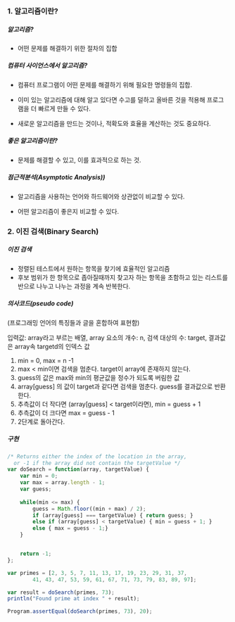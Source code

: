 ### 1. 알고리즘이란?

##### 알고리즘? 

+ 어떤 문제를 해결하기 위한 절차의 집합

##### 컴퓨터 사이언스에서 알고리즘? 

+ 컴퓨터 프로그램이 어떤 문제를 해결하기 위해 필요한 명령들의 집합. 

+ 이미 있는 알고리즘에 대해 알고 있다면 수고를 덜하고 올바른 것을 적용해 프로그램을 더 빠르게 만들 수 있다.

+ 새로운 알고리즘을 만드는 것이나, 적확도와 효율을 계산하는 것도 중요하다.

##### 좋은 알고리즘이란?

+ 문제를 해결할 수 있고, 이를 효과적으로 하는 것.

##### 점근적분석(Asymptotic Analysis))

+ 알고리즘을 사용하는 언어와 하드웨어와 상관없이 비교할 수 있다.

+ 어떤 알고리즘이 좋은지 비교할 수 있다.

### 2. 이진 검색(Binary Search)

##### 이진 검색

+ 정렬된 테스트에서 원하는 항목을 찾기에 효율적인 알고리즘
+ 후보 범위가 한 항목으로 좁아질때까지 찾고자 하는 항목을 초함하고 있는 리스트를 반으로 나누고 나누는 과정을 계속 반복한다.

##### 의사코드(pseudo code)

(프로그래밍 언어의 특징들과 글을 혼합하여 표현함)

입력값: array라고 부르는 배열, array 요소의 개수: n, 검색 대상의 수: target, 결과값은 array속 targetd의 인덱스 값

1. min = 0, max = n -1
2. max < min이면 검색을 멈춘다. target이 array에 존재하지 않는다.
3. guess의 값은 max와 min의 평균값을 정수가 되도록 버림한 값
4. array[guess] 의 값이 target과 같다면 검색을 멈춘다. guess를 결과값으로 반환한다.
5. 추측값이 더 작다면 (array[guess] < target이라면), min = guess + 1
6. 추측값이 더 크다면 max = guess - 1
7. 2단계로 돌아간다.

##### 구현

```javascript
/* Returns either the index of the location in the array,
  or -1 if the array did not contain the targetValue */
var doSearch = function(array, targetValue) {
	var min = 0;
	var max = array.length - 1;
    var guess;
    
    while(min <= max) {
        guess = Math.floor((min + max) / 2);
        if (array[guess] === targetValue) { return guess; }
        else if (array[guess] < targetValue) { min = guess + 1; }
        else { max = guess - 1;}
    }


	return -1;
};

var primes = [2, 3, 5, 7, 11, 13, 17, 19, 23, 29, 31, 37, 
		41, 43, 47, 53, 59, 61, 67, 71, 73, 79, 83, 89, 97];

var result = doSearch(primes, 73);
println("Found prime at index " + result);

Program.assertEqual(doSearch(primes, 73), 20);
```

